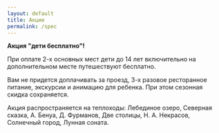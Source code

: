 ```yaml
---
layout: default
title: Акции
permalink: /spec
---
```



**Акция "дети бесплатно"!**

При оплате 2-х основных мест дети до 14 лет включительно на дополнительном месте путешествуют бесплатно.

Вам не придется доплачивать за проезд, 3-х разовое ресторанное питание, экскурсии и анимацию для ребенка. При этом сезонная скидка сохраняется.

Акция распространяется на теплоходы: Лебединое озеро, Северная сказка, А. Бенуа, Д. Фурманов, Две столицы, Н. А. Некрасов, Солнечный город, Лунная соната.
